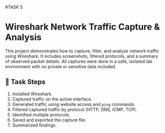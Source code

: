 #TASK 5

# Wireshark Network Traffic Capture & Analysis

This project demonstrates how to capture, filter, and analyze network traffic using Wireshark. It includes screenshots, filtered protocols, and a summary of observed packet details. All captures were done in a safe, isolated lab environment with no private or sensitive data included.

## 🧪 Task Steps

1. Installed Wireshark.
2. Captured traffic on the active interface.
3. Generated traffic using website access and `ping` commands.
4. Filtered captured traffic by protocol (HTTP, DNS, ICMP, TCP).
5. Identified multiple protocols.
6. Saved and exported the capture file.
7. Summarized findings.

